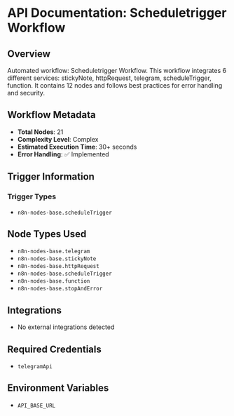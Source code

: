 # API Documentation: Scheduletrigger Workflow

## Overview
Automated workflow: Scheduletrigger Workflow. This workflow integrates 6 different services: stickyNote, httpRequest, telegram, scheduleTrigger, function. It contains 12 nodes and follows best practices for error handling and security.

## Workflow Metadata
- **Total Nodes**: 21
- **Complexity Level**: Complex
- **Estimated Execution Time**: 30+ seconds
- **Error Handling**: ✅ Implemented

## Trigger Information
### Trigger Types
- `n8n-nodes-base.scheduleTrigger`

## Node Types Used
- `n8n-nodes-base.telegram`
- `n8n-nodes-base.stickyNote`
- `n8n-nodes-base.httpRequest`
- `n8n-nodes-base.scheduleTrigger`
- `n8n-nodes-base.function`
- `n8n-nodes-base.stopAndError`

## Integrations
- No external integrations detected

## Required Credentials
- `telegramApi`

## Environment Variables
- `API_BASE_URL`
